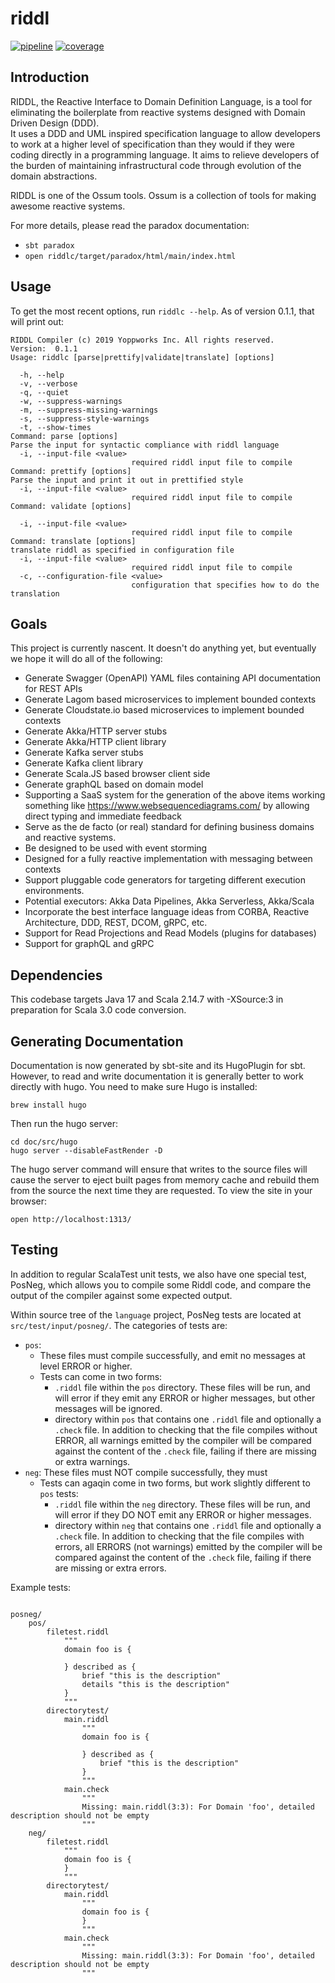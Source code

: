 # riddl
[![pipeline](https://gitlab.com/yoppworks/ossum/riddl/badges/master/pipeline.svg)](https://gitlab.com/yoppworks/ossum/riddl/-/commits/master)
[![coverage](https://gitlab.com/yoppworks/ossum/riddl/badges/master/coverage.svg)](https://gitlab.com/yoppworks/ossum/riddl/-/commits/master)

## Introduction
RIDDL, the Reactive Interface to Domain Definition Language, is a tool for
eliminating the boilerplate from reactive systems designed with Domain
Driven Design (DDD).   
It uses a DDD and UML inspired specification language to allow developers to 
work at a higher level of specification than they would if they
were coding directly in a programming language. It aims to relieve developers
of the burden of maintaining infrastructural code through evolution of the
domain abstractions.

RIDDL is one of the Ossum tools. Ossum is a collection of tools for making
awesome reactive systems.

For more details, please read the paradox documentation:

* `sbt paradox`
* `open riddlc/target/paradox/html/main/index.html`

## Usage
To get the most recent options, run `riddlc --help`. As of version 0.1.1, that 
will print out:
```text
RIDDL Compiler (c) 2019 Yoppworks Inc. All rights reserved. 
Version:  0.1.1
Usage: riddlc [parse|prettify|validate|translate] [options]

  -h, --help
  -v, --verbose
  -q, --quiet
  -w, --suppress-warnings
  -m, --suppress-missing-warnings
  -s, --suppress-style-warnings
  -t, --show-times
Command: parse [options]
Parse the input for syntactic compliance with riddl language
  -i, --input-file <value>
                           required riddl input file to compile
Command: prettify [options]
Parse the input and print it out in prettified style
  -i, --input-file <value>
                           required riddl input file to compile
Command: validate [options]

  -i, --input-file <value>
                           required riddl input file to compile
Command: translate [options]
translate riddl as specified in configuration file 
  -i, --input-file <value>
                           required riddl input file to compile
  -c, --configuration-file <value>
                           configuration that specifies how to do the translation
``` 
## Goals
This project is currently nascent. It doesn't do anything yet, but eventually
we hope it will do all of the following:

* Generate Swagger (OpenAPI) YAML files containing API documentation for 
 REST APIs
* Generate Lagom based microservices to implement bounded contexts
* Generate Cloudstate.io based microservices to implement bounded contexts
* Generate Akka/HTTP server stubs
* Generate Akka/HTTP client library
* Generate Kafka server stubs
* Generate Kafka client library
* Generate Scala.JS based browser client side
* Generate graphQL based on domain model  
* Supporting a SaaS system for the generation of the above items working
 something like https://www.websequencediagrams.com/ by allowing direct
  typing and immediate feedback   
* Serve as the de facto (or real) standard for defining business domains and
  reactive systems.
* Be designed to be used with event storming
* Designed for a fully reactive implementation with messaging between
  contexts
* Support pluggable code generators for targeting different execution
 environments.
* Potential executors:  Akka Data Pipelines, Akka Serverless, Akka/Scala
* Incorporate the best interface language ideas from CORBA, Reactive
 Architecture, DDD, REST, DCOM, gRPC, etc. 
* Support for Read Projections and Read Models (plugins for databases)
* Support for graphQL and gRPC

## Dependencies

This codebase targets Java 17 and Scala 2.14.7 with -XSource:3 in preparation for 
Scala 3.0 code conversion. 

## Generating Documentation
Documentation is now generated by sbt-site and its HugoPlugin for sbt.  However,
to read and write documentation it is generally better to work directly with hugo.
You need to make sure Hugo is installed:
```shell
brew install hugo  
```
Then run the hugo server:
```shell
cd doc/src/hugo
hugo server --disableFastRender -D
```
The hugo server command will ensure that writes to the source files will cause
the server to eject built pages from memory cache and rebuild them from the
source the next time they are requested. To view the site in your browser:
```shell
open http://localhost:1313/
```

## Testing

In addition to regular ScalaTest unit tests, we also have one special test, PosNeg, which allows you to compile some Riddl code, and compare the output of the compiler against some expected output.

Within source tree of the `language` project, PosNeg tests are located at `src/test/input/posneg/`. The categories of tests are:

* `pos`: 
    * These files must compile successfully, and emit no messages at level ERROR or higher.
    * Tests can come in two forms:
        * `.riddl` file within the `pos` directory. These files will be run, and will error if they emit any ERROR or higher messages, but other messages will be ignored.
        * directory within `pos` that contains one `.riddl` file and optionally a `.check` file. In addition to checking that the file compiles without ERROR, all warnings emitted by the compiler will be compared against the content of the `.check` file, failing if there are missing or extra warnings.
* `neg`: These files must NOT compile successfully, they must 
    * Tests can agaqin come in two forms, but work slightly different to `pos` tests:
        * `.riddl` file within the `neg` directory. These files will be run, and will error if they DO NOT emit any ERROR or higher messages.
        * directory within `neg` that contains one `.riddl` file and optionally a `.check` file. In addition to checking that the file compiles with errors, all ERRORS (not warnings) emitted by the compiler will be compared against the content of the `.check` file, failing if there are missing or extra errors.


Example tests:

```

posneg/
    pos/
        filetest.riddl
            """
            domain foo is {
            
            } described as {
                brief "this is the description"
                details "this is the description"
            }
            """
        directorytest/
            main.riddl
                """
                domain foo is {
                
                } described as {
                    brief "this is the description"
                }
                """
            main.check
                """
                Missing: main.riddl(3:3): For Domain 'foo', detailed description should not be empty
                """
    neg/
        filetest.riddl
            """
            domain foo is {
            }
            """
        directorytest/
            main.riddl
                """
                domain foo is {
                }
                """
            main.check
                """
                Missing: main.riddl(3:3): For Domain 'foo', detailed description should not be empty
                """
```

